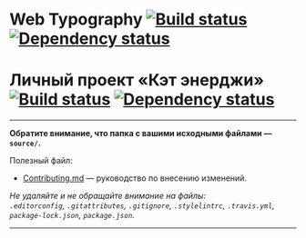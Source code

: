 # Web Typography [![Build status][travis-image]][travis-url] [![Dependency status][dependency-image]][dependency-url]

# Личный проект «Кэт энерджи» [![Build status][travis-image]][travis-url] [![Dependency status][dependency-image]][dependency-url]

---

**Обратите внимание, что папка с вашими исходными файлами — `source/`.**

Полезный файл:

- [Contributing.md](Contributing.md) — руководство по внесению изменений.

_Не удаляйте и не обращайте внимание на файлы:_<br>
_`.editorconfig`, `.gitattributes`, `.gitignore`, `.stylelintrc`, `.travis.yml`, `package-lock.json`, `package.json`._

---

[travis-image]: https://travis-ci.com/htmlacademy-adaptive/305263-cat-energy.svg?branch=master
[travis-url]: https://travis-ci.com/htmlacademy-adaptive/305263-cat-energy
[dependency-image]: https://david-dm.org/htmlacademy-adaptive/305263-cat-energy/dev-status.svg?style=flat-square
[dependency-url]: https://david-dm.org/htmlacademy-adaptive/305263-cat-energy?type=dev
